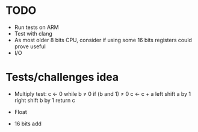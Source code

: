 # TODO
- Run tests on ARM
- Test with clang
- As most older 8 bits CPU, consider if using some 16 bits registers could prove useful
- I/O

# Tests/challenges idea
- Multiply test:
    c ← 0
    while b ≠ 0
        if (b and 1) ≠ 0
            c ← c + a
        left shift a by 1
        right shift b by 1
    return c

- Float
- 16 bits add
